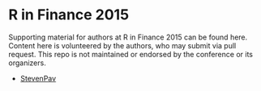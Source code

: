 R in Finance 2015
=================

Supporting material for authors at R in Finance 2015 can be found here. Content here is volunteered by the authors, who may submit via pull request. This repo is not maintained or endorsed by the conference or its organizers.

-   [StevenPav](StevenPav)
